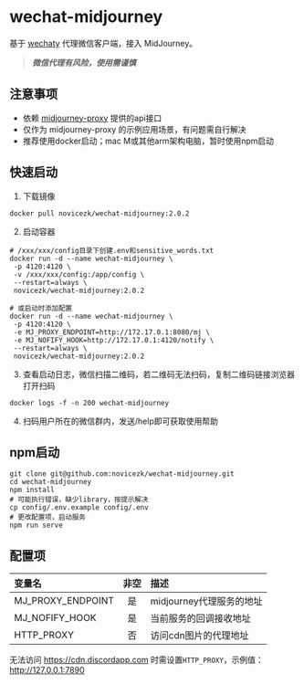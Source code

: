 # wechat-midjourney

基于 [wechaty](https://github.com/wechaty/wechaty) 代理微信客户端，接入 MidJourney。
> ***微信代理有风险，使用需谨慎***

## 注意事项
- 依赖 [midjourney-proxy](https://github.com/novicezk/midjourney-proxy) 提供的api接口
- 仅作为 midjourney-proxy 的示例应用场景，有问题需自行解决
- 推荐使用docker启动；mac M或其他arm架构电脑，暂时使用npm启动

## 快速启动

1. 下载镜像
```shell
docker pull novicezk/wechat-midjourney:2.0.2
```
2. 启动容器
```shell
# /xxx/xxx/config目录下创建.env和sensitive_words.txt
docker run -d --name wechat-midjourney \
 -p 4120:4120 \
 -v /xxx/xxx/config:/app/config \
 --restart=always \
 novicezk/wechat-midjourney:2.0.2

# 或启动时添加配置
docker run -d --name wechat-midjourney \
 -p 4120:4120 \
 -e MJ_PROXY_ENDPOINT=http://172.17.0.1:8080/mj \
 -e MJ_NOFIFY_HOOK=http://172.17.0.1:4120/notify \
 --restart=always \
 novicezk/wechat-midjourney:2.0.2
```

3. 查看启动日志，微信扫描二维码，若二维码无法扫码，复制二维码链接浏览器打开扫码
```shell
docker logs -f -n 200 wechat-midjourney
```
4. 扫码用户所在的微信群内，发送/help即可获取使用帮助

## npm启动
```shell
git clone git@github.com:novicezk/wechat-midjourney.git
cd wechat-midjourney
npm install
# 可能执行错误，缺少library，按提示解决
cp config/.env.example config/.env
# 更改配置项，启动服务
npm run serve
```

## 配置项

| 变量名 | 非空 | 描述 |
| :-----| :----: | :---- |
| MJ_PROXY_ENDPOINT | 是 | midjourney代理服务的地址 |
| MJ_NOFIFY_HOOK | 是 | 当前服务的回调接收地址 |
| HTTP_PROXY | 否 | 访问cdn图片的代理地址 |

无法访问 https://cdn.discordapp.com 时需设置`HTTP_PROXY`，示例值：http://127.0.0.1:7890
